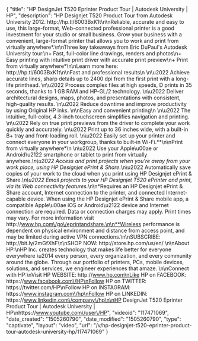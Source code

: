 {
    "title": "HP DesignJet T520 Eprinter Product Tour | Autodesk University | HP",
    "description": "HP Designjet T520 Product Tour from Autodesk University 2012. http:\/\/hp.tl\/6003BxK1t\n\nReliable, accurate and easy to use, this large-format, Web-connected professional printer is a good investment for your studio or small business. Grow your business with a convenient, large-format printer that allows you to work and print from virtually anywhere*.\n\nThree key takeaways from Eric DuPaul's Autodesk University tour:\n+  Fast, full-color line drawings, renders and photos\n+  Easy printing with intuitive print driver with accurate print preview\n+  Print from virtually anywhere*\n\nLearn more here: http:\/\/hp.tl\/6003BxK1t\n\nFast and professional results\n \n\u2022 Achieve accurate lines, sharp details up to 2400 dpi from the first print with a long-life printhead. \n\u2022 Process complex files at high speeds, D prints in 35 seconds, thanks to 1 GB RAM and HP-GL\/2 technology. \n\u2022 Deliver architectural designs, maps, photos, and presentations with consistent, high-quality results. \n\u2022 Reduce downtime and improve productivity by using Original HP inks. \n\nEasy and convenient printing\n \n\u2022 The intuitive, full-color, 4.3-inch touchscreen simplifies navigation and printing. \n\u2022 Rely on true print previews from the driver to complete your work quickly and accurately. \n\u2022 Print up to 36 inches wide, with a built-in B+ tray and front-loading roll. \n\u2022 Easily set up your printer and connect everyone in your workgroup, thanks to built-in Wi-Fi.**\n\nPrint from virtually anywhere*\n \n\u2022 Use your Apple\u00ae or Android\u2122 smartphone or tablet to print from virtually anywhere.*\n\u2022 Access and print projects when you're away from your work place, using HP Designjet ePrint & Share.*\n\u2022 Automatically save copies of your work to the cloud when you print using HP Designjet ePrint & Share.*\n\u2022 Email projects to your HP Designjet T520 ePrinter and print, via its Web connectivity features.*\n\n*Requires an HP Designjet ePrint & Share account, Internet connection to the printer, and connected Internet-capable device. When using the HP Designjet ePrint & Share mobile app, a compatible Apple\u00ae iOS or Android\u2122 device and Internet connection are required. Data or connection charges may apply. Print times may vary. For more information visit http:\/\/www.hp.com\/go\/eprintandshare.\n\n**Wireless performance is dependent on physical environment and distance from access point, and may be limited during active VPN connections.\n\nSUBSCRIBE: http:\/\/bit.ly\/2mGfXhF\n\nSHOP NOW: http:\/\/store.hp.com\/us\/en\/ \n\nAbout HP:\nHP Inc. creates technology that makes life better for everyone everywhere \u2014 every person, every organization, and every community around the globe. Through our portfolio of printers, PCs, mobile devices, solutions, and services, we engineer experiences that amaze. \n\nConnect with HP:\nVisit HP WEBSITE: http:\/\/www.hp.com\nLike HP on FACEBOOK: https:\/\/www.facebook.com\/HP\nFollow HP on TWITTER: https:\/\/twitter.com\/HP\nFollow HP on INSTAGRAM: https:\/\/www.instagram.com\/hp\nFollow HP on LINKEDIN: https:\/\/www.linkedin.com\/company\/hp\n\nHP DesignJet T520 Eprinter Product Tour | Autodesk University | HP\nhttps:\/\/www.youtube.com\/user\/HP",
    "videoid": "117471069",
    "date_created": "1505260790",
    "date_modified": "1505260790",
    "type": "captivate",
    "layout": "video",
    "url": "\/v\/hp-designjet-t520-eprinter-product-tour-autodesk-university-hp\/117471069"
}